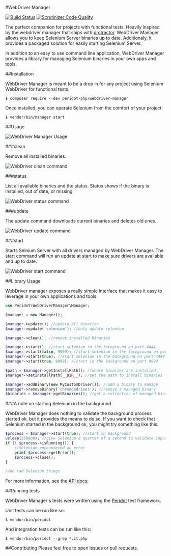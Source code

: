 #WebDriver Manager

[![Build Status](https://travis-ci.org/peridot-php/webdriver-manager.png)](https://travis-ci.org/peridot-php/webdriver-manager)
[![Scrutinizer Code Quality](https://scrutinizer-ci.com/g/peridot-php/webdriver-manager/badges/quality-score.png?b=master)](https://scrutinizer-ci.com/g/peridot-php/webdriver-manager/?branch=master)

The perfect companion for projects with functional tests. Heavily inspired by the webdriver manager that ships with [protractor](https://github.com/angular/protractor). WebDriver Manager allows you to keep Selenium Server binaries up to date. Additionaly, it provides a packaged solution for easily starting Selenium Server.

In addition to an easy to use command line application, WebDriver Manager provides a library for managing Selenium binaries in your own apps and tools.

##Installation

WebDriver Manager is meant to be a drop in for any project using Selenium WebDriver for functional tests.

```
$ composer require --dev peridot-php/webdriver-manager
```

Once installed, you can operate Selenium from the comfort of your project:

```
$ vendor/bin/manager start
```

##Usage

![WebDriver Manager Usage](https://raw.github.com/peridot-php/webdriver-manager/master/img/usage.png "WebDriver Manager Usage")

###clean

Remove all installed binaries.

![WebDriver clean command](https://raw.github.com/peridot-php/webdriver-manager/master/img/clean.png "WebDriver clean command")

###status

List all available binaries and the status. Status shows if the binary is installed, out of date, or missing.

 ![WebDriver status command](https://raw.github.com/peridot-php/webdriver-manager/master/img/status.png "WebDriver status command")

###update

The update command downloads current binaries and deletes old ones.

![WebDriver update command](https://raw.github.com/peridot-php/webdriver-manager/master/img/update.png "WebDriver update command")

###start

Starts Selnium Server with all drivers managed by WebDriver Manager. The start command will run an update at start to make sure drivers are available and up to date.

![WebDriver start command](https://raw.github.com/peridot-php/webdriver-manager/master/img/start.png "WebDriver start command")

##Library Usage

WebDriver manager exposes a really simple interface that makes it easy to leverage in your own applications and tools:

```php
use Peridot\WebDriverManager\Manager;

$manager = new Manager();

$manager->update(); //update all binaries
$manager->update('selenium'); //only update selenium

$manager->clean(); //remove installed binaries

$manager->start(); //start selenium in the foreground on port 4444
$manager->start(false, 9999); //start selenium in the foreground on port 9999
$manager->start(true); //start selenium in the background on port 4444
$manager->start(true, 9999); //start in the background on port 9999 

$path = $manager->getInstallPath(); //where binaries are installed
$manager->setInstallPath(__DIR__); //set the path to install binaries

$manager->addBinary(new MyCustomDriver()); //add a binary to manage
$manager->removeBinary('chromdedriver'); //remove a managed binary
$binaries = $manager->getBinaries(); //get a collection of managed binaries
```

###A note on starting Selenium in the background

WebDriver Manager does nothing to validate the background process started ok, but it provides the means to do so. If you want to check that Selenium started in the background ok, you might try something like this:

```php
$process = $manager->start(true); //start in background
usleep(250000); //give Selenium a quarter of a second to validate input
if (! $process->isRunning()) {
	//Selenium encountered an error
	print $process->getError();
	$process->close();
}

//do rad Selenium things
```

For more information, see the [API docs](http://peridot-php.github.io/webdriver-manager/docs/);

##Running tests

WebDriver Manager's tests were written using the [Peridot](http://peridot-php.github.io/) test framework.

Unit tests can be run like so:

```
$ vendor/bin/peridot
```

And integration tests can be run like this:

```
$ vendor/bin/peridot --grep *.it.php
```

##Contributing
Please feel free to open issues or pull requests.